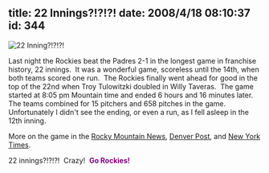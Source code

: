 title: 22 Innings?!?!?!
date: 2008/4/18 08:10:37
id: 344
---
![22 Inning?!?!?!](/journal_images/22Innings.jpg)

Last night the Rockies beat the Padres 2-1 in the longest game in franchise history, 22 innings.  It was a wonderful game, scoreless until the 14th, when both teams scored one run.  The Rockies finally went ahead for good in the top of the 22nd when Troy Tulowitzki doubled in Willy Taveras.  The game started at 8:05 pm Mountain time and ended 6 hours and 16 minutes later.  The teams combined for 15 pitchers and 658 pitches in the game.  Unfortunately I didn't see the ending, or even a run, as I fell asleep in the 12th inning. 

More on the game in the [Rocky Mountain News](http://rockymountainnews.com/news/2008/apr/18/finally-rockies-win-22/), [Denver Post](http://www.denverpost.com/breakingnews/ci_8969507), and [New York Times](http://www.nytimes.com/aponline/sports/AP-BBN-Rockies-Padres.html?ex=1366257600&en=155d0e868aae425f&ei=5088&partner=rssnyt&emc=rss).

22 innings?!?!?!  Crazy!  <font color="#800080">**Go Rockies!**</font>
